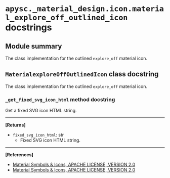 # `apysc._material_design.icon.material_explore_off_outlined_icon` docstrings

## Module summary

The class implementation for the outlined `explore_off` material icon.

## `MaterialexploreOffOutlinedIcon` class docstring

The class implementation for the outlined `explore_off` material icon.

### `_get_fixed_svg_icon_html` method docstring

Get a fixed SVG icon HTML string.<hr>

**[Returns]**

- `fixed_svg_icon_html`: str
  - Fixed SVG icon HTML string.

<hr>

**[References]**

- [Material Symbols & Icons, APACHE LICENSE, VERSION 2.0](https://fonts.google.com/icons?icon.size=24&icon.color=%23e8eaed)
- [Material Symbols & Icons, APACHE LICENSE, VERSION 2.0](https://www.apache.org/licenses/LICENSE-2.0.html)